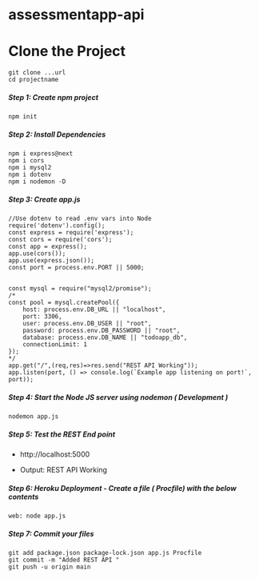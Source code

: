 # assessmentapp-api




# Clone the Project

```
git clone ...url
cd projectname
```

##### Step 1: Create npm project

```
npm init
```

##### Step 2: Install Dependencies

```
npm i express@next
npm i cors
npm i mysql2
npm i dotenv 
npm i nodemon -D
```

##### Step 3: Create app.js

```
//Use dotenv to read .env vars into Node
require('dotenv').config();
const express = require('express');
const cors = require('cors');
const app = express();
app.use(cors());
app.use(express.json());
const port = process.env.PORT || 5000;


const mysql = require("mysql2/promise");
/*
const pool = mysql.createPool({
    host: process.env.DB_URL || "localhost",
    port: 3306,
    user: process.env.DB_USER || "root",
    password: process.env.DB_PASSWORD || "root",
    database: process.env.DB_NAME || "todoapp_db",
    connectionLimit: 1
});
*/
app.get("/",(req,res)=>res.send("REST API Working"));
app.listen(port, () => console.log(`Example app listening on port!`, port));
```

##### Step 4: Start the Node JS server using nodemon ( Development )

```
nodemon app.js
````

##### Step 5: Test the REST End point

- http://localhost:5000

- Output: REST API Working


##### Step 6: Heroku Deployment - Create a file ( Procfile) with the below contents

```
web: node app.js
```

##### Step 7: Commit your files

```
git add package.json package-lock.json app.js Procfile
git commit -m "Added REST API "
git push -u origin main
```

